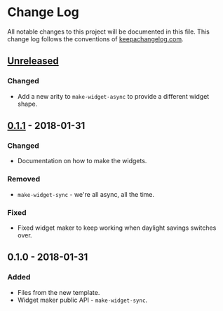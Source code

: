 # Change Log
All notable changes to this project will be documented in this file. This change log follows the conventions of [keepachangelog.com](http://keepachangelog.com/).

## [Unreleased]
### Changed
- Add a new arity to `make-widget-async` to provide a different widget shape.

## [0.1.1] - 2018-01-31
### Changed
- Documentation on how to make the widgets.

### Removed
- `make-widget-sync` - we're all async, all the time.

### Fixed
- Fixed widget maker to keep working when daylight savings switches over.

## 0.1.0 - 2018-01-31
### Added
- Files from the new template.
- Widget maker public API - `make-widget-sync`.

[Unreleased]: https://github.com/your-name/clj-mptt/compare/0.1.1...HEAD
[0.1.1]: https://github.com/your-name/clj-mptt/compare/0.1.0...0.1.1
